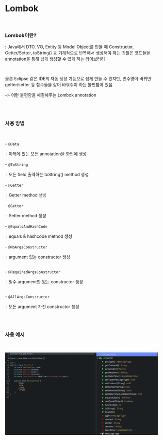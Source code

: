 # Lombok 



<br/>



###  Lombok이란?

:  Java에서 DTO, VO, Entity 등 Model Object를 만들 때 Constructor, Getter/Setter, toString() 등 기계적으로 반복해서 생성해야 하는 귀찮은 코드들을 annotation을 통해 쉽게 생성할 수 있게 하는 라이브러리

<br/>

물론 Eclipse 같은 IDE의 자동 생성 기능으로 쉽게 만들 수 있지만, 변수명이 바뀌면 getter/setter 등 함수들을 같이 바꿔줘야 하는 불편함이 있음

 -> 이런 불편함을 해결해주는 Lombok annotation



<br/>

<br/>



### 사용 방법

<br/>

\- `@Data` 

​     : 아래에 있는 모든 annotation을 한번에 생성<br/><br/>
\- `@ToString` 

​     : 모든 field 출력하는 toString() method 생성<br/><br/>
\- `@Getter` 

​     : Getter method 생성<br/><br/>
\- `@Setter` 

​     : Setter method 생성<br/><br/>
\- `@EqualsAndHashCode` 

​     : equals & hashcode method 생성 <br/><br/>
\- `@NoArgsConstructor`

​	: argument 없는 constructor 생성<br/><br/>

\- `@RequiredArgsConstructor`

​    : 필수 argument만 있는 constructor 생성<br/><br/>

\- `@AllArgsConstructor`

​    : 모든 argument 가진 constructor 생성



<br/>

<br/>

### 사용 예시

<br/>

![lombok최고](images/lombok최고.png)

​     



 
